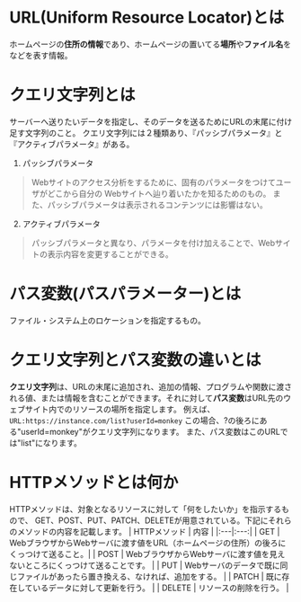 # URL(Uniform Resource Locator)とは
ホームページの**住所の情報**であり、ホームページの置いてる**場所**や**ファイル名**をなどを表す情報。
# クエリ文字列とは
サーバーへ送りたいデータを指定し、そのデータを送るためにURLの末尾に付け足す文字列のこと。
クエリ文字列には２種類あり、『パッシブパラメータ』と『アクティブパラメータ』がある。
1. パッシブパラメータ
> Webサイトのアクセス分析をするために、固有のパラメータをつけてユーザがどこから自分の
> Webサイトへ辿り着いたかを知るためのもの。
> また、パッシブパラメータは表示されるコンテンツには影響はない。
2. アクティブパラメータ
> パッシブパラメータと異なり、パラメータを付け加えることで、Webサイトの表示内容を変更することができる。
# パス変数(パスパラメーター)とは
ファイル・システム上のロケーションを指定するもの。
# クエリ文字列とパス変数の違いとは
**クエリ文字列**は、URLの末尾に追加され、追加の情報、プログラムや関数に渡される値、または情報を含むことができます。それに対して**パス変数**はURL先のウェブサイト内でのリソースの場所を指定します。
例えば、
`URL:https://instance.com/list?userId=monkey`
   この場合、?の後ろにある"userId=monkey"がクエリ文字列になります。
また、パス変数はこのURLでは"list"になります。
# HTTPメソッドとは何か
HTTPメソッドは、対象となるリソースに対して「何をしたいか」を指示するもので、
GET、POST、PUT、PATCH、DELETEが用意されている。下記にそれらのメソッドの内容を記載します。
| HTTPメソッド | 内容 |
|:---|:---:|
| GET | WebブラウザからWebサーバに渡す値をURL（ホームページの住所）の後ろにくっつけて送ること。|
| POST | WebブラウザからWebサーバに渡す値を見えないところにくっつけて送ることです。 |
| PUT | Webサーバのデータで既に同じファイルがあったら置き換える、なければ、追加をする。 |
| PATCH | 既に存在しているデータに対して更新を行う。 |
| DELETE | リソースの削除を行う。 |
